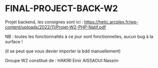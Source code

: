 # FINAL-PROJECT-BACK-W2

Projet backend, les consignes sont ici : https://hetic.arcplex.fr/wp-content/uploads/2022/11/Projet-W2-PHP-Natif.pdf

NB : toutes les fonctionnaltés à ce jour sont fonctionnelles, aucun bug à la surface !

(il se peut que vous devier importer la bdd manuellement)

Groupe W2 constitué de :
HAKIRI Emir
AISSAOUI Nassim
